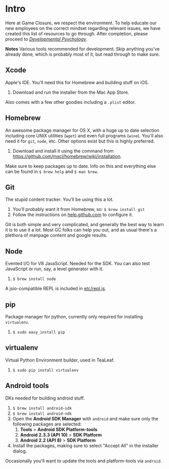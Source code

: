 # Intro
Here at Game Closure, we respect the environment. To help educate our new employees on the correct mindset regarding relevant issues, we have created this list of resources to go through. After completion, please proceed to *[Developmental Psychology](SDK.md)*.

**Notes**
Various tools recommended for development. Skip anything you've already done, which is probably most of it, but read through to make sure.


## Xcode
Apple's IDE. You'll need this for Homebrew and building stuff on iOS.

1. Download and run the installer from the Mac App Store.

Also comes with a few other goodies including a `.plist` editor.


## Homebrew
An awesome package manager for OS X, with a huge up to date selection including core UNIX utilities (`wget`) and even full programs (`wine`). You'll also need it for `git`, `node`, etc. Other options exist but this is highly preferred.

1. Download and install it using the command from https://github.com/mxcl/homebrew/wiki/installation.

Make sure to keep packages up to date. Info on this and everything else can be found in `$ brew help` and `$ man brew`.


## Git
The stupid content tracker. You'll be using this a lot.

1. You'll probably want it from Homebrew, so: `$ brew install git`
2. Follow the instructions on [help.github.com](http://help.github.com/mac-set-up-git/) to configure it.

Git is both simple and very complicated, and generally the best way to learn it is to use it a lot. Most GC folks can help you out, and as usual there's a plethora of manpage content and google results.


## Node
Evented I/O for V8 JavaScript. Needed for the SDK. You can also test JavaScript or run, say, a level generator with it.

1. `$ brew install node`

A jsio-compatible REPL is included in [etc/repl.js](etc/repl.js).


## pip
Package manager for python, currently only required for installing `virtualenv`.

1. `$ sudo easy_install pip`


## virtualenv
Virtual Python Environment builder, used in TeaLeaf.

1. `$ sudo pip install virtualenv`


## Android tools
DKs needed for building android stuff.

1. `$ brew install android-sdk`
2. `$ brew install android-ndk`
3. Open the **Android SDK Manager** with `android` and make sure only the following packages are selected:
	1. **Tools** > **Android SDK Platform-tools**
	2. **Android 2.3.3 (API 10)** > **SDK Platform**
	3. **Android 2.2 (API 8)** > **SDK Platform**
4. Install the packages, making sure to select "Accept All" in the installer dialog.

Occasionally you'll want to update the tools and platform-tools via `android`.